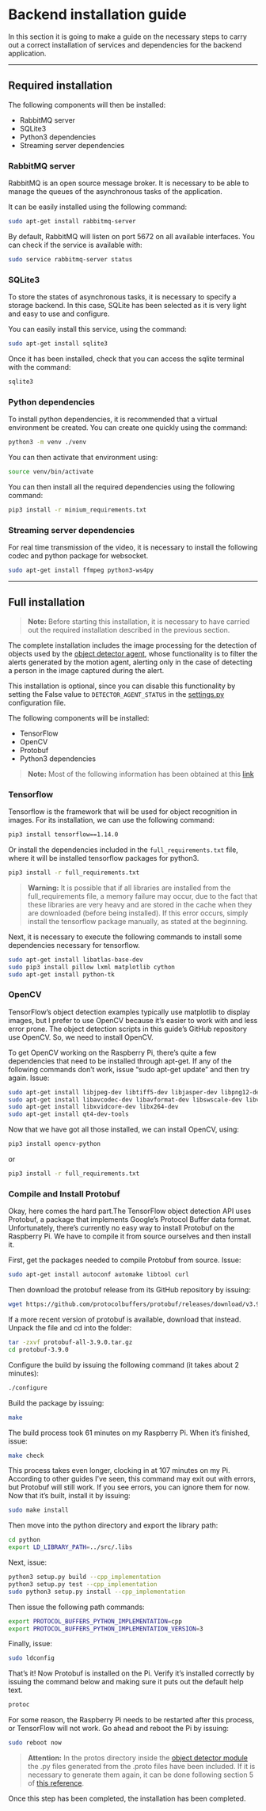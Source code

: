 # Backend installation guide

In this section it is going to make a guide on the necessary steps to carry out a correct installation of services and 
dependencies for the backend application.

---

## Required installation

The following components will then be installed:

- RabbitMQ server
- SQLite3
- Python3 dependencies
- Streaming server dependencies

### RabbitMQ server

RabbitMQ is an open source message broker. It is necessary to be able to manage the queues of the asynchronous tasks of the application.

It can be easily installed using the following command:

```Bash
sudo apt-get install rabbitmq-server
```

By default, RabbitMQ will listen on port 5672 on all available interfaces. You can check if the service is available with:

```Bash
sudo service rabbitmq-server status
```

### SQLite3

To store the states of asynchronous tasks, it is necessary to specify a storage backend. In this case, SQLite has been 
selected as it is very light and easy to use and configure.

You can easily install this service, using the command:

```Bash
sudo apt-get install sqlite3
```
Once it has been installed, check that you can access the sqlite terminal with the command:

```Bash
sqlite3
```

### Python dependencies

To install python dependencies, it is recommended that a virtual environment be created. 
You can create one quickly using the command:

```Bash
python3 -m venv ./venv
```

You can then activate that environment using:

```Bash
source venv/bin/activate
```
You can then install all the required dependencies using the following command:

```Bash
pip3 install -r minium_requirements.txt
```

### Streaming server dependencies

For real time transmission of the video, it is necessary to install the following codec and python package for websocket.

```Bash
sudo apt-get install ffmpeg python3-ws4py
```
---

## Full installation

> **Note:** Before starting this installation, it is necessary to have carried out the required installation described in the previous section.

The complete installation includes the image processing for the detection of objects used by the 
[object detector agent](https://github.com/jmv74211/TFM_security_system_PI/blob/master/backend_app/src/agents/object_detector_agent.py), 
whose functionality is to filter the alerts generated by the motion agent, alerting only in the case of detecting a person 
in the image captured during the alert.

This installation is optional, since you can disable this functionality by setting the False value to `DETECTOR_AGENT_STATUS` in 
the [settings.py](https://github.com/jmv74211/TFM_security_system_PI/blob/master/backend_app/src/settings.py) configuration file.

The following components will be installed:

- TensorFlow
- OpenCV
- Protobuf
- Python3 dependencies

> **Note:** Most of the following information has been obtained at this [link](https://github.com/EdjeElectronics/TensorFlow-Object-Detection-on-the-Raspberry-Pi)

### Tensorflow

Tensorflow is the framework that will be used for object recognition in images. For its installation, we can use the 
following command:

```Bash
pip3 install tensorflow==1.14.0
```
Or install the dependencies included in the `full_requirements.txt` file, where it will be installed
tensorflow packages for python3.   

```Bash
pip3 install -r full_requirements.txt
```

> **Warning:** It is possible that if all libraries are installed from the full_requirements file, a memory failure may occur, 
due to the fact that these libraries are very heavy and are stored in the cache when they are downloaded (before being installed). 
If this error occurs, simply install the tensorflow package manually, as stated at the beginning.

Next, it is necessary to execute the following commands to install some dependencies necessary for tensorflow.


```Bash
sudo apt-get install libatlas-base-dev
sudo pip3 install pillow lxml matplotlib cython
sudo apt-get install python-tk
```

### OpenCV

TensorFlow’s object detection examples typically use matplotlib to display images, but I prefer to use OpenCV because it’s easier to work with and less error prone. The object detection scripts in this guide’s GitHub repository use OpenCV. So, we need to install OpenCV.

To get OpenCV working on the Raspberry Pi, there’s quite a few dependencies that need to be installed through apt-get. If any of the following commands don’t work, issue “sudo apt-get update” and then try again. Issue:

```bash
sudo apt-get install libjpeg-dev libtiff5-dev libjasper-dev libpng12-dev
sudo apt-get install libavcodec-dev libavformat-dev libswscale-dev libv4l-dev
sudo apt-get install libxvidcore-dev libx264-dev
sudo apt-get install qt4-dev-tools
```

Now that we have got all those installed, we can install OpenCV, using:

```bash
pip3 install opencv-python
```

or

```bash
pip3 install -r full_requirements.txt
```
### Compile and Install Protobuf

Okay, here comes the hard part.The TensorFlow object detection API uses Protobuf, a package that implements Google’s 
Protocol Buffer data format. Unfortunately, there’s currently no easy way to install Protobuf on the Raspberry Pi. 
We have to compile it from source ourselves and then install it.

First, get the packages needed to compile Protobuf from source. Issue:

```bash
sudo apt-get install autoconf automake libtool curl
```

Then download the protobuf release from its GitHub repository by issuing:

```bash
wget https://github.com/protocolbuffers/protobuf/releases/download/v3.9.0/protobuf-all-3.9.0.tar.gz
```

If a more recent version of protobuf is available, download that instead. Unpack the file and cd into the folder:

```bash
tar -zxvf protobuf-all-3.9.0.tar.gz
cd protobuf-3.9.0
```

Configure the build by issuing the following command (it takes about 2 minutes):

```bash
./configure
```

Build the package by issuing:
```bash
make
```

The build process took 61 minutes on my Raspberry Pi. When it’s finished, issue:

```bash
make check 
```

This process takes even longer, clocking in at 107 minutes on my Pi. According to other guides I’ve seen, this command 
may exit out with errors, but Protobuf will still work. If you see errors, you can ignore them for now. Now that it’s 
built, install it by issuing:

```bash
sudo make install
```

Then move into the python directory and export the library path:

```bash
cd python
export LD_LIBRARY_PATH=../src/.libs
```

Next, issue:

```bash
python3 setup.py build --cpp_implementation 
python3 setup.py test --cpp_implementation
sudo python3 setup.py install --cpp_implementation
```

Then issue the following path commands:

```bash
export PROTOCOL_BUFFERS_PYTHON_IMPLEMENTATION=cpp
export PROTOCOL_BUFFERS_PYTHON_IMPLEMENTATION_VERSION=3
```

Finally, issue:

```bash
sudo ldconfig
```

That’s it! Now Protobuf is installed on the Pi. Verify it’s installed correctly by issuing the command below and making 
sure it puts out the default help text.

```bash
protoc
```

For some reason, the Raspberry Pi needs to be restarted after this process, or TensorFlow will not work. 
Go ahead and reboot the Pi by issuing:

```bash
sudo reboot now
```

> **Attention:** In the protos directory inside the [object detector module](https://github.com/jmv74211/TFM_security_system_PI/tree/master/backend_app/src/modules/object_detector)
 the .py files generated from the .proto files have
 been included. If it is necessary to generate them again, it can be done following section 5 of 
 [this reference](https://github.com/EdjeElectronics/TensorFlow-Object-Detection-on-the-Raspberry-Pi).

Once this step has been completed, the installation has been completed.